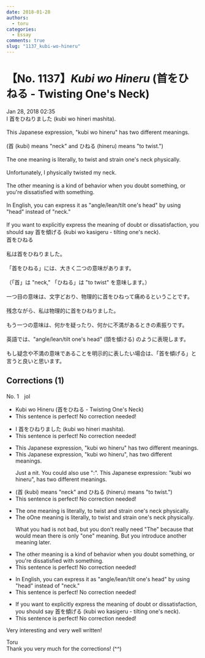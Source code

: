 ```yaml
---
date: 2018-01-28
authors:
  - toru
categories:
  - Essay
comments: true
slug: "1137_kubi-wo-hineru"
---
```


# 【No. 1137】<strong><em>Kubi wo Hineru</em></strong> (首をひねる - Twisting One's Neck)
<div class="date">Jan 28, 2018 02:35</div>
<div id="post"><div id="body_show_ori">
I 首をひねりました (kubi wo hineri mashita).<br/><br/>This Japanese expression, "kubi wo hineru" has two different meanings.<br/><br/>(首 (kubi) means "neck" and ひねる (hineru) means "to twist.")<br/><br/>The one meaning is literally, to twist and strain one's neck physically.<br/><br/>Unfortunately, I physically twisted my neck.<br/><br/>The other meaning is a kind of behavior when you doubt something, or you're dissatisfied with something.<br/><br/>In English, you can express it as "angle/lean/tilt one's head" by using "head" instead of "neck."<br/><br/>If you want to explicitly express the meaning of doubt or dissatisfaction, you should say 首を傾げる (kubi wo kasigeru - tilting one's neck).
</div></div>

<!-- more -->

<div id="post_ja"><div id="body_show_mo">
首をひねる<br/><br/>私は首をひねりました。<br/><br/>「首をひねる」には、大きく二つの意味があります。<br/><br/>（「首」は "neck," 「ひねる」は "to twist" を意味します。）<br/><br/>一つ目の意味は、文字どおり、物理的に首をひねって痛めるということです。<br/><br/>残念ながら、私は物理的に首をひねりました。<br/><br/>もう一つの意味は、何かを疑ったり、何かに不満があるときの素振りです。<br/><br/>英語では、"angle/lean/tilt one's head" (頭を傾ける) のように表現します。<br/><br/>もし疑念や不満の意味であることを明示的に表したい場合は、「首を傾げる」と言うと良いと思います。
</div></div>

## Corrections (1)
<div id="block"><div class="first_name"> No. 1　<span class="just_name">jol</span></div><div id="block2">
<ul class="correction_field">
<li class="incorrect">Kubi wo Hineru (首をひねる - Twisting One's Neck)</li>
<li class="corrected perfect">This sentence is perfect! No correction needed!</li>
</ul>
<ul class="correction_field">
<li class="incorrect">I 首をひねりました (kubi wo hineri mashita).</li>
<li class="corrected perfect">This sentence is perfect! No correction needed!</li>
</ul>
<ul class="correction_field">
<li class="incorrect">This Japanese expression, "kubi wo hineru" has two different meanings.</li>
<li class="corrected correct">
This Japanese expression, "kubi wo hineru"<span class="f_red">,</span> has two different meanings.
<p class="correction_comment">Just a nit.  You could also use ":".  This Japanese expression: "kubi wo hineru", has two different meanings.</p>
</li>
</ul>
<ul class="correction_field">
<li class="incorrect">(首 (kubi) means "neck" and ひねる (hineru) means "to twist.")</li>
<li class="corrected perfect">This sentence is perfect! No correction needed!</li>
</ul>
<ul class="correction_field">
<li class="incorrect">The one meaning is literally, to twist and strain one's neck physically.</li>
<li class="corrected correct">
<span class="sline">The o</span><span class="f_red">O</span>ne meaning is literally, to twist and strain one's neck physically.
<p class="correction_comment">What you had is not bad, but you don't really need "The" because that would mean there is only "one" meaning.  But you introduce another meaning later.</p>
</li>
</ul>
<ul class="correction_field">
<li class="incorrect">The other meaning is a kind of behavior when you doubt something, or you're dissatisfied with something.</li>
<li class="corrected perfect">This sentence is perfect! No correction needed!</li>
</ul>
<ul class="correction_field">
<li class="incorrect">In English, you can express it as "angle/lean/tilt one's head" by using "head" instead of "neck."</li>
<li class="corrected perfect">This sentence is perfect! No correction needed!</li>
</ul>
<ul class="correction_field">
<li class="incorrect">If you want to explicitly express the meaning of doubt or dissatisfaction, you should say 首を傾げる (kubi wo kasigeru - tilting one's neck).</li>
<li class="corrected perfect">This sentence is perfect! No correction needed!</li>
</ul>
<p class="comment_small">
 Very interesting and very well written!
</p>

</div><div class="name"><span class="just_name">Toru</span><br>
Thank you very much for the corrections! (^^)
</div>
</div>
